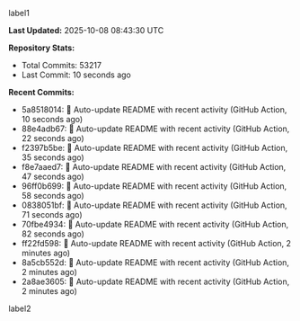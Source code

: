
label1 
<!-- ACTIVITY_START -->
**Last Updated:** 2025-10-08 08:43:30 UTC

**Repository Stats:**
- Total Commits: 53217
- Last Commit: 10 seconds ago

**Recent Commits:**
- 5a8518014: 🤖 Auto-update README with recent activity (GitHub Action, 10 seconds ago)
- 88e4adb67: 🤖 Auto-update README with recent activity (GitHub Action, 22 seconds ago)
- f2397b5be: 🤖 Auto-update README with recent activity (GitHub Action, 35 seconds ago)
- f8e7aaed7: 🤖 Auto-update README with recent activity (GitHub Action, 47 seconds ago)
- 96ff0b699: 🤖 Auto-update README with recent activity (GitHub Action, 58 seconds ago)
- 0838051bf: 🤖 Auto-update README with recent activity (GitHub Action, 71 seconds ago)
- 70fbe4934: 🤖 Auto-update README with recent activity (GitHub Action, 82 seconds ago)
- ff22fd598: 🤖 Auto-update README with recent activity (GitHub Action, 2 minutes ago)
- 8a5cb552d: 🤖 Auto-update README with recent activity (GitHub Action, 2 minutes ago)
- 2a8ae3605: 🤖 Auto-update README with recent activity (GitHub Action, 2 minutes ago)
<!-- ACTIVITY_END -->

label2

